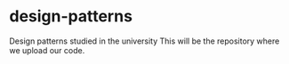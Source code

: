 # design-patterns
Design patterns studied in the university
This will be the repository where we upload our code.
